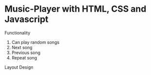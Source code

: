 # Music-Player with HTML, CSS and Javascript

Functionality
1) Can play random songs
2) Next song
3) Previous song
4) Repeat song

Layout Design
